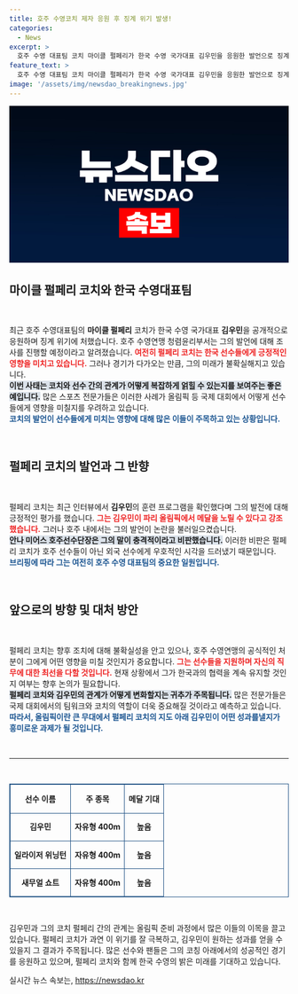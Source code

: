 ```yaml
---
title: 호주 수영코치 제자 응원 후 징계 위기 발생!
categories:
  - News
excerpt: >
  호주 수영 대표팀 코치 마이클 펄페리가 한국 수영 국가대표 김우민을 응원한 발언으로 징계 위기에 처했습니다. 그의 발언이 논란을 일으키며 호주 내 비판 여론이 확산되는 가운데, 올림픽 경기에 집중하기로 했습니다.
feature_text: >
  호주 수영 대표팀 코치 마이클 펄페리가 한국 수영 국가대표 김우민을 응원한 발언으로 징계 위기에 처했습니다. 그의 발언이 논란을 일으키며 호주 내 비판 여론이 확산되는 가운데, 올림픽 경기에 집중하기로 했습니다.
image: '/assets/img/newsdao_breakingnews.jpg'
---
```


<p><img src="/assets/img/newsdao_breakingnews.jpg" alt="ranknews 속보" /></p>

<h2 data-ke-size="size26">마이클 펄페리 코치와 한국 수영대표팀</h2>

<p data-ke-size="size16">&nbsp;</p>

<p>최근 호주 수영대표팀의 <b>마이클 펄페리</b> 코치가 한국 수영 국가대표 <b>김우민</b>을 공개적으로 응원하며 징계 위기에 처했습니다. 호주 수영연맹 청렴윤리부서는 그의 발언에 대해 조사를 진행할 예정이라고 알려졌습니다. <b><span style="color: #ee2323;">여전히 펄페리 코치는 한국 선수들에게 긍정적인 영향을 미치고 있습니다.</span></b> 그러나 경기가 다가오는 만큼, 그의 미래가 불확실해지고 있습니다.<br><b><span style="background-color: #21538527;">이번 사태는 코치와 선수 간의 관계가 어떻게 복잡하게 얽힐 수 있는지를 보여주는 좋은 예입니다.</span></b> 많은 스포츠 전문가들은 이러한 사례가 올림픽 등 국제 대회에서 어떻게 선수들에게 영향을 미칠지를 우려하고 있습니다.<br><b><span style="color: #1a5490;">코치의 발언이 선수들에게 미치는 영향에 대해 많은 이들이 주목하고 있는 상황입니다.</span></b> </p>

<p data-ke-size="size16">&nbsp;</p>

<h2 data-ke-size="size26">펄페리 코치의 발언과 그 반향</h2>

<p data-ke-size="size16">&nbsp;</p>

<p>펄페리 코치는 최근 인터뷰에서 <b>김우민</b>의 훈련 프로그램을 확인했다며 그의 발전에 대해 긍정적인 평가를 했습니다. <b><span style="color: #ee2323;">그는 김우민이 파리 올림픽에서 메달을 노릴 수 있다고 강조했습니다.</span></b> 그러나 호주 내에서는 그의 발언이 논란을 불러일으켰습니다.<br><b><span style="background-color: #21538527;">안나 미어스 호주선수단장은 그의 말이 충격적이라고 비판했습니다.</span></b> 이러한 비판은 펄페리 코치가 호주 선수들이 아닌 외국 선수에게 우호적인 시각을 드러냈기 때문입니다.<br><b><span style="color: #1a5490;">브리핑에 따라 그는 여전히 호주 수영 대표팀의 중요한 일원입니다.</span></b></p>

<p data-ke-size="size16">&nbsp;</p>

<h2 data-ke-size="size26">앞으로의 방향 및 대처 방안</h2>

<p data-ke-size="size16">&nbsp;</p>

<p>펄페리 코치는 향후 조치에 대해 불확실성을 안고 있으나, 호주 수영연맹의 공식적인 처분이 그에게 어떤 영향을 미칠 것인지가 중요합니다. <b><span style="color: #ee2323;"> 그는 선수들을 지원하며 자신의 직무에 대한 최선을 다할 것입니다.</span></b> 현재 상황에서 그가 한국과의 협력을 계속 유지할 것인지 여부는 향후 논의가 필요합니다.<br><b><span style="background-color: #21538527;">펄페리 코치와 김우민의 관계가 어떻게 변화할지는 귀추가 주목됩니다.</span></b> 많은 전문가들은 국제 대회에서의 팀워크와 코치의 역할이 더욱 중요해질 것이라고 예측하고 있습니다.<br><b><span style="color: #1a5490;">따라서, 올림픽이란 큰 무대에서 펄페리 코치의 지도 아래 김우민이 어떤 성과를낼지가 흥미로운 과제가 될 것입니다.</span></b></p>

<p data-ke-size="size16">&nbsp;</p>

<hr style="height: 1px;border-color: #215385;">

<p data-ke-size="size16">&nbsp;</p>

<table style="border-collapse:collapse; border:1px solid #215385; width: 100%;">
  <tr>
    <th style="border: 1px solid #215385; text-align: center; height: 44px;"><b>선수 이름</b></th>
    <th style="border: 1px solid #215385; text-align: center; height: 44px;"><b>주 종목</b></th>
    <th style="border: 1px solid #215385; text-align: center; height: 44px;"><b>메달 기대</b></th>
  </tr>
  <tr>
    <td style="border: 1px solid #215385; text-align: center; height: 44px;"><b>김우민</b></td>
    <td style="border: 1px solid #215385; text-align: center; height: 44px;"><b>자유형 400m</b></td>
    <td style="border: 1px solid #215385; text-align: center; height: 44px;"><b>높음</b></td>
  </tr>
  <tr>
    <td style="border: 1px solid #215385; text-align: center; height: 44px;"><b>일라이저 위닝턴</b></td>
    <td style="border: 1px solid #215385; text-align: center; height: 44px;"><b>자유형 400m</b></td>
    <td style="border: 1px solid #215385; text-align: center; height: 44px;"><b>높음</b></td>
  </tr>
  <tr>
    <td style="border: 1px solid #215385; text-align: center; height: 44px;"><b>새무얼 쇼트</b></td>
    <td style="border: 1px solid #215385; text-align: center; height: 44px;"><b>자유형 400m</b></td>
    <td style="border: 1px solid #215385; text-align: center; height: 44px;"><b>높음</b></td>
  </tr>
</table>

<p data-ke-size="size16">&nbsp;</p>

<p data-ke-size="size16">김우민과 그의 코치 펄페리 간의 관계는 올림픽 준비 과정에서 많은 이들의 이목을 끌고 있습니다. 펄페리 코치가 과연 이 위기를 잘 극복하고, 김우민이 원하는 성과를 얻을 수 있을지 그 결과가 주목됩니다. 많은 선수와 팬들은 그의 코칭 아래에서의 성공적인 경기를 응원하고 있으며, 펄페리 코치와 함께 한국 수영의 밝은 미래를 기대하고 있습니다.</p>
실시간 뉴스 속보는, <a href="https://newsdao.kr" rel="dofollow">https://newsdao.kr</a>


